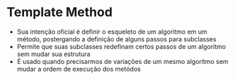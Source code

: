 # Template Method 
* Sua intenção oficial é definir o esqueleto de um algoritmo em um método, postergando a definição de alguns passos para subclasses
* Permite que suas subclasses redefinam certos passos de um algoritmo sem mudar sua estrutura
* É usado quando precisarmos de variações de um mesmo algoritmo sem mudar a ordem de execução dos metódos

